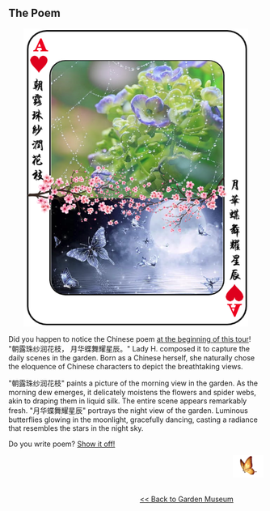 ## The Poem


<p align="center">
<img src="https://github.com/lady-h-world/My_Garden/blob/main/images/Garden_Museum_images/the_poem.png" width="444" height="588" />
</p>

Did you happen to notice the Chinese poem [at the beginning of this tour][1]! "朝露珠纱润花枝， 月华蝶舞耀星辰。" Lady H. composed it to capture the daily scenes in the garden. Born as a Chinese herself, she naturally chose the eloquence of Chinese characters to depict the breathtaking views.

"朝露珠纱润花枝" paints a picture of the morning view in the garden. As the morning dew emerges, it delicately moistens the flowers and spider webs, akin to draping them in liquid silk. The entire scene appears remarkably fresh. "月华蝶舞耀星辰" portrays the night view of the garden. Luminous butterflies glowing in the moonlight, gracefully dancing, casting a radiance that resembles the stars in the night sky.

Do you write poem? [Show it off!][2]


<p align="right">
<img src="https://github.com/lady-h-world/My_Garden/blob/main/images/going_back.png" width="60" height="44" />
</p>

&nbsp;&nbsp;&nbsp;&nbsp;&nbsp;&nbsp;&nbsp;&nbsp;&nbsp;&nbsp;&nbsp;&nbsp;&nbsp;&nbsp;&nbsp;&nbsp;&nbsp;&nbsp;&nbsp;&nbsp;&nbsp;&nbsp;&nbsp;&nbsp;&nbsp;&nbsp;&nbsp;&nbsp;&nbsp;&nbsp;&nbsp;&nbsp;&nbsp;&nbsp;&nbsp;&nbsp;&nbsp;&nbsp;&nbsp;&nbsp;&nbsp;&nbsp;&nbsp;&nbsp;&nbsp;&nbsp;&nbsp;&nbsp;&nbsp;&nbsp;&nbsp;&nbsp;&nbsp;&nbsp;&nbsp;&nbsp;&nbsp;&nbsp;&nbsp;&nbsp;&nbsp;&nbsp;&nbsp;&nbsp;&nbsp;&nbsp;&nbsp;&nbsp;&nbsp;&nbsp;&nbsp;&nbsp;&nbsp;&nbsp;&nbsp;&nbsp;&nbsp;&nbsp;&nbsp;&nbsp;&nbsp;&nbsp;&nbsp;&nbsp;&nbsp;&nbsp;&nbsp;&nbsp;&nbsp;&nbsp;&nbsp;&nbsp;&nbsp;&nbsp;&nbsp;&nbsp;&nbsp;&nbsp;&nbsp;&nbsp;&nbsp;&nbsp;&nbsp;&nbsp;&nbsp;&nbsp;&nbsp;&nbsp;&nbsp;&nbsp;&nbsp;&nbsp;&nbsp;&nbsp;&nbsp;&nbsp;&nbsp;&nbsp;&nbsp;&nbsp;&nbsp;&nbsp;&nbsp;&nbsp;&nbsp;&nbsp;&nbsp;&nbsp;&nbsp;&nbsp;&nbsp;&nbsp;&nbsp;&nbsp;&nbsp;&nbsp;&nbsp;&nbsp;&nbsp;&nbsp;&nbsp;&nbsp;&nbsp;&nbsp;&nbsp;&nbsp;&nbsp;&nbsp;&nbsp;&nbsp;&nbsp;&nbsp;&nbsp;&nbsp;&nbsp;&nbsp;&nbsp;&nbsp;&nbsp;&nbsp;&nbsp;&nbsp;&nbsp;&nbsp;&nbsp;&nbsp;&nbsp;&nbsp;&nbsp;&nbsp;&nbsp;&nbsp;&nbsp;&nbsp;&nbsp;&nbsp;&nbsp;&nbsp;&nbsp;&nbsp;&nbsp;&nbsp;&nbsp;&nbsp;&nbsp;&nbsp;&nbsp;&nbsp;&nbsp;&nbsp;&nbsp;&nbsp;&nbsp;&nbsp;[<< Back to Garden Museum][3]



[1]:https://github.com/lady-h-world/My_Garden/tree/main
[2]:https://github.com/lady-h-world/My_Garden/discussions/categories/show-and-tell
[3]:https://github.com/lady-h-world/My_Garden/blob/main/reading_pages/Graden_Museum/garden_museum.md